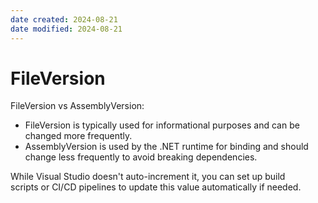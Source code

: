 ```yaml
---
date created: 2024-08-21
date modified: 2024-08-21
---
```

# FileVersion

FileVersion vs AssemblyVersion:
- FileVersion is typically used for informational purposes and can be changed more frequently.
- AssemblyVersion is used by the .NET runtime for binding and should change less frequently to avoid breaking dependencies.

While Visual Studio doesn't auto-increment it, you can set up build scripts or CI/CD pipelines to update this value automatically if needed.

